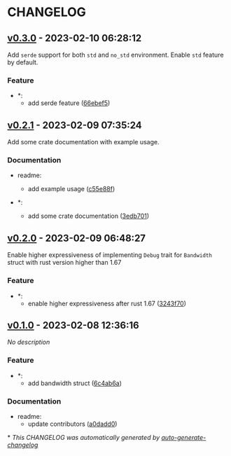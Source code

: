 # CHANGELOG

## [v0.3.0](https://github.com/stack-rs/bandwidth/releases/tag/v0.3.0) - 2023-02-10 06:28:12

Add `serde` support for both `std` and `no_std` environment. Enable `std` feature by default.

### Feature

- *:
  - add serde feature ([66ebef5](https://github.com/stack-rs/bandwidth/commit/66ebef588c2d33cd4f1019beab803239e6771b9a))

## [v0.2.1](https://github.com/stack-rs/bandwidth/releases/tag/v0.2.1) - 2023-02-09 07:35:24

Add some crate documentation with example usage.

### Documentation

- readme:
  - add example usage ([c55e88f](https://github.com/stack-rs/bandwidth/commit/c55e88fa1b251f0a87722357ecc00c3b58d3056d))

- *:
  - add some crate documentation ([3edb701](https://github.com/stack-rs/bandwidth/commit/3edb70168b378d28c4fc363685156399f1c407b8))

## [v0.2.0](https://github.com/stack-rs/bandwidth/releases/tag/v0.2.0) - 2023-02-09 06:48:27

Enable higher expressiveness of implementing `Debug` trait for `Bandwidth` struct with rust version higher than 1.67

### Feature

- *:
  - enable higher expressiveness after rust 1.67 ([3243f70](https://github.com/stack-rs/bandwidth/commit/3243f705b8d62c7d32ed7bde8c7922bfec50801f))

## [v0.1.0](https://github.com/stack-rs/bandwidth/releases/tag/v0.1.0) - 2023-02-08 12:36:16

*No description*

### Feature

- *:
  - add bandwidth struct ([6c4ab6a](https://github.com/stack-rs/bandwidth/commit/6c4ab6a28e9078dfcfeaa1df2df3bd1015c4bf08))

### Documentation

- readme:
  - update contributors ([a0dadd0](https://github.com/stack-rs/bandwidth/commit/a0dadd06dd447c296afb8591b0b1341c461647f3))

\* *This CHANGELOG was automatically generated by [auto-generate-changelog](https://github.com/BobAnkh/auto-generate-changelog)*
